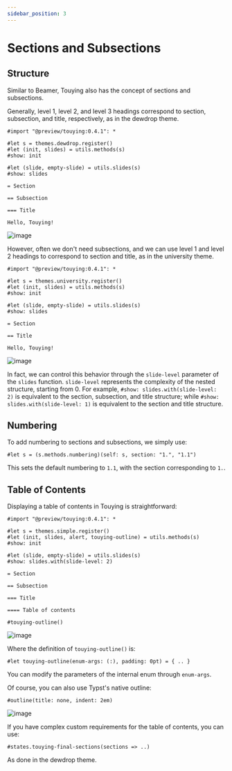 ```yaml
---
sidebar_position: 3
---
```


# Sections and Subsections

## Structure

Similar to Beamer, Touying also has the concept of sections and subsections.

Generally, level 1, level 2, and level 3 headings correspond to section, subsection, and title, respectively, as in the dewdrop theme.

```typst
#import "@preview/touying:0.4.1": *

#let s = themes.dewdrop.register()
#let (init, slides) = utils.methods(s)
#show: init

#let (slide, empty-slide) = utils.slides(s)
#show: slides

= Section

== Subsection

=== Title

Hello, Touying!
```

![image](https://github.com/touying-typ/touying/assets/34951714/1574e74d-25c1-418f-a84f-b974f42edae5)

However, often we don't need subsections, and we can use level 1 and level 2 headings to correspond to section and title, as in the university theme.

```typst
#import "@preview/touying:0.4.1": *

#let s = themes.university.register()
#let (init, slides) = utils.methods(s)
#show: init

#let (slide, empty-slide) = utils.slides(s)
#show: slides

= Section

== Title

Hello, Touying!
```

![image](https://github.com/touying-typ/touying/assets/34951714/9dd77c98-9c08-4811-872e-092bbdebf394)

In fact, we can control this behavior through the `slide-level` parameter of the `slides` function. `slide-level` represents the complexity of the nested structure, starting from 0. For example, `#show: slides.with(slide-level: 2)` is equivalent to the section, subsection, and title structure; while `#show: slides.with(slide-level: 1)` is equivalent to the section and title structure.

## Numbering

To add numbering to sections and subsections, we simply use:

```typst
#let s = (s.methods.numbering)(self: s, section: "1.", "1.1")
```

This sets the default numbering to `1.1`, with the section corresponding to `1.`.

## Table of Contents

Displaying a table of contents in Touying is straightforward:

```typst
#import "@preview/touying:0.4.1": *

#let s = themes.simple.register()
#let (init, slides, alert, touying-outline) = utils.methods(s)
#show: init

#let (slide, empty-slide) = utils.slides(s)
#show: slides.with(slide-level: 2)

= Section

== Subsection

=== Title

==== Table of contents

#touying-outline()
```

![image](https://github.com/touying-typ/touying/assets/34951714/3cc09550-d3cc-40c2-a315-22ca8173798f)

Where the definition of `touying-outline()` is:

```typst
#let touying-outline(enum-args: (:), padding: 0pt) = { .. }
```

You can modify the parameters of the internal enum through `enum-args`.

Of course, you can also use Typst's native outline:

```typst
#outline(title: none, indent: 2em)
```

![image](https://github.com/touying-typ/touying/assets/34951714/7b62fcaf-6342-4dba-901b-818c16682529)

If you have complex custom requirements for the table of contents, you can use:

```typst
#states.touying-final-sections(sections => ..)
```

As done in the dewdrop theme.